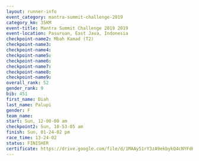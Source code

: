 ```yaml
---
layout: runner-info 
event_category: mantra-summit-challenge-2019 
category_km: 35KM 
event-title: Mantra Summit Challenge 2019 2019 
event-location: Pasuruan, East Java, Indonesia 
checkpoint-name2: Mbah Kamad (T2) 
checkpoint-name3: 
checkpoint-name4: 
checkpoint-name5: 
checkpoint-name6: 
checkpoint-name7: 
checkpoint-name8: 
checkpoint-name9: 
overall_rank: 52
gender_rank: 9
bib: 451
first_name: Diah
last_name: Palupi
gender: F
team_name: 
start: Sun, 12-00-00 am
checkpoint2: Sun, 10-53-05 am
finish: Sun, 01-24-02 pm
race_time: 13-24-02
status: FINISHER
certificate: https://drive.google.com/file/d/1MAAy51rY3zA9ekbykQ4cNYFdK6IkW0PB/view?usp=sharing
---
```

